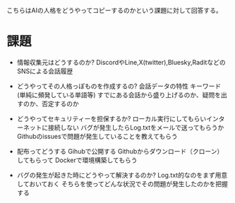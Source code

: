 こちらはAIの人格をどうやってコピーするのかという課題に対して回答する。

# 課題

 - 情報収集元はどうするのか?
	DiscordやLine,X(twitter),Bluesky,RaditなどのSNSによる会話履歴

 - どうやってその人格っぽものを作成するの?
	会話データの特性
		キーワード(単純に頻発している単語等)
		すでにある会話から盛り上げるのか、疑問を出すのか、否定するのか
		

 - どうやってセキュリティーを担保するか?
	ローカル実行にしてもらいインターネットに接続しない
	バグが発生したらLog.txtをメールで送ってもらうか
	Githubのissuesで問題が発生していることを教えてもらう

 - 配布ってどうする
	Gihubで公開する
	Githubからダウンロード（クローン）してもらって
	Dockerで環境構築してもらう

 - バグの発生が起きた時にどうやって解決するのか?
	Log.txt的なのをまず用意しておいておく
	そちらを使ってどんな状況でその問題が発生したのかを把握する

